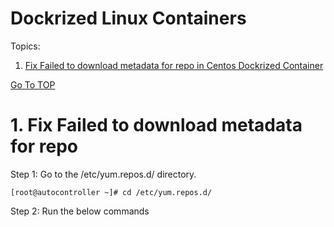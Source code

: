 # Dockrized Linux Containers


<a name="top"></a>
Topics: 

  1. [Fix Failed to download metadata for repo in Centos Dockrized Container](#doc_centos_cont_err)





[Go To TOP](#top)
<a name="doc_centos_cont_err"></a>
# 1. Fix Failed to download metadata for repo

Step 1: Go to the /etc/yum.repos.d/ directory.

    [root@autocontroller ~]# cd /etc/yum.repos.d/

Step 2: Run the below commands
